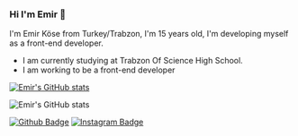 ### Hi I'm Emir 👋
I'm Emir Köse from Turkey/Trabzon, I'm 15 years old, I'm developing myself as a front-end developer.
* I am currently studying at Trabzon Of Science High School.
* I am working to be a front-end developer


[![Emir's GitHub stats](https://github-readme-stats.vercel.app/api?username=emirkose08)](https://github.com/anuraghazra/github-readme-stats)

![Emir's GitHub stats](https://github-readme-stats.vercel.app/api?username=emirkose08&hide=contribs,prs)

 [![Github Badge](https://img.shields.io/badge/-Github-000?style=quare&labelColor=000&logo=Github&logoColor=white&link=link)](https://github.com/emirkose08)
[![Instagram Badge](https://img.shields.io/badge/-Instagram-C13584?style=flat-quare&labelColor=C13584&logo=instagram&logoColor=white&link=link)](https://z-p15.www.instagram.com/ekose0/)

